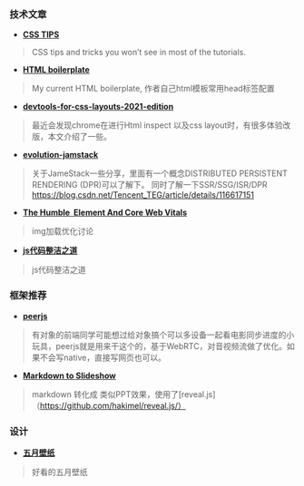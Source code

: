 
### 技术文章
+ **[CSS TIPS](https://markodenic.com/css-tips/)**
> CSS tips and tricks you won’t see in most of the tutorials.


+ **[HTML boilerplate](https://www.matuzo.at/blog/html-boilerplate/)**
> My current HTML boilerplate, 作者自己html模板常用head标签配置


+ **[devtools-for-css-layouts-2021-edition](https://chenhuijing.com/blog/devtools-for-css-layouts-2021-edition/#%F0%9F%8F%80)**
> 最近会发现chrome在进行Html inspect 以及css layout时，有很多体验改版，本文介绍了一些。

+ **[evolution-jamstack](https://www.smashingmagazine.com/2021/05/evolution-jamstack/)**
> 关于JameStack一些分享，里面有一个概念DISTRIBUTED PERSISTENT RENDERING (DPR)可以了解下。 同时了解一下SSR/SSG/ISR/DPR https://blog.csdn.net/Tencent_TEG/article/details/116617151


+ **[The Humble <img> Element And Core Web Vitals](https://www.smashingmagazine.com/2021/04/humble-img-element-core-web-vitals/)**
> img加载优化讨论

+ **[js代码整洁之道](https://juejin.cn/post/6961324184655888392?utm_source=gold_browser_extension)**
> js代码整洁之道



### 框架推荐
+ **[peerjs](https://github.com/peers/peerjs)**
> 有对象的前端同学可能想过给对象搞个可以多设备一起看电影同步进度的小玩具，peerjs就是用来干这个的，基于WebRTC，对音视频流做了优化。如果不会写native，直接写网页也可以。

+ **[Markdown to Slideshow](https://mark.show/#)**
> markdown 转化成 类似PPT效果，使用了[reveal.js]（https://github.com/hakimel/reveal.js/）

### 设计
+ **[五月壁纸](https://www.smashingmagazine.com/2021/04/desktop-wallpaper-calendars-may-2021/)**
> 好看的五月壁纸

